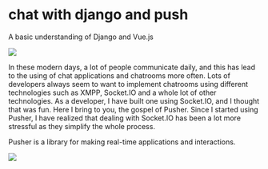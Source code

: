 # chat with django and push
A basic understanding of Django and Vue.js

![](result.gif)

In these modern days, a lot of people communicate daily, and this has lead to the using of chat applications and chatrooms more often. Lots of developers always seem to want to implement chatrooms using different technologies such as XMPP, Socket.IO and a whole lot of other technologies. As a developer, I have built one using Socket.IO, and I thought that was fun. Here I bring to you, the gospel of Pusher. Since I started using Pusher, I have realized that dealing with Socket.IO has been a lot more stressful as they simplify the whole process.

Pusher is a library for making real-time applications and interactions.


![](result_chat_app_django.gif)